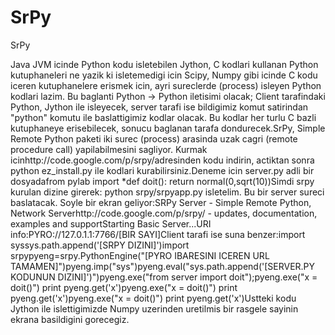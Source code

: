 # SrPy


SrPy



Java JVM icinde Python kodu isletebilen Jython, C kodlari kullanan Python kutuphaneleri ne yazik ki isletemedigi icin Scipy, Numpy gibi icinde C kodu iceren kutuphanelere erismek icin, ayri sureclerde (process) isleyen Python kodlari lazim. Bu baglanti Python -> Python iletisimi olacak; Client tarafindaki Python, Jython ile isleyecek, server tarafi ise bildigimiz komut satirindan "python" komutu ile baslattigimiz kodlar olacak. Bu kodlar her turlu C bazli kutuphaneye erisebilecek, sonucu baglanan tarafa dondurecek.SrPy, Simple Remote Python paketi iki surec (process) arasinda uzak cagri (remote procedure call) yapilabilmesini sagliyor. Kurmak icinhttp://code.google.com/p/srpy/adresinden kodu indirin, actiktan sonra python ez_install.py ile kodlari kurabilirsiniz.Deneme icin server.py adli bir dosyadafrom pylab import *def doit():  return normal(0,sqrt(10))Simdi srpy kurulan dizine girerek: python srpy/srpyapp.py isletelim. Bu bir server sureci baslatacak. Soyle bir ekran geliyor:SRPy Server - Simple Remote Python, Network Serverhttp://code.google.com/p/srpy/ - updates, documentation, examples and supportStarting Basic Server...URI info:PYRO://127.0.1.1:7766/[BIR SAYI]Client tarafi ise suna benzer:import syssys.path.append('[SRPY DIZINI]')import srpypyeng=srpy.PythonEngine("[PYRO IBARESINI ICEREN URL TAMAMEN]")pyeng.imp("sys")pyeng.eval("sys.path.append('[SERVER.PY KODUNUN DIZINI]')")pyeng.exe("from server import doit");pyeng.exe("x = doit()")     print pyeng.get('x')pyeng.exe("x = doit()")     print pyeng.get('x')pyeng.exe("x = doit()")     print pyeng.get('x')Ustteki kodu Jython ile islettigimizde Numpy uzerinden uretilmis bir rasgele sayinin ekrana basildigini gorecegiz.




